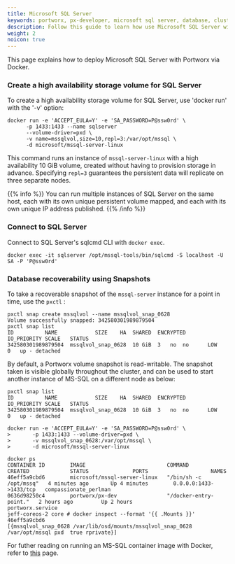 ```yaml
---
title: Microsoft SQL Server
keywords: portworx, px-developer, microsoft sql server, database, cluster, storage
description: Follow this guide to learn how use Microsoft SQL Server with Portworx.
weight: 2
noicon: true
---
```



This page explains how to deploy Microsoft SQL Server with Portworx via Docker.

### Create a high availability storage volume for SQL Server
To create a high availability storage volume for SQL Server, use 'docker run' with the '-v' option:

```text
docker run -e 'ACCEPT_EULA=Y' -e 'SA_PASSWORD=P@ssw0rd' \
      -p 1433:1433 --name sqlserver
      --volume-driver=pxd \
      -v name=mssqlvol,size=10,repl=3:/var/opt/mssql \
      -d microsoft/mssql-server-linux
```

This command runs an instance of `mssql-server-linux` with a high availability 10 GiB volume, created without having to provision storage in advance. Specifying `repl=3` guarantees the persistent data will replicate on three separate nodes.

{{% info %}}
You can run multiple instances of SQL Server on the same host, each with its own unique persistent volume mapped, and each with its own unique IP address published.
{{% /info %}}

### Connect to SQL Server
Connect to SQL Server's sqlcmd CLI with `docker exec`.

```text
docker exec -it sqlserver /opt/mssql-tools/bin/sqlcmd -S localhost -U SA -P 'P@ssw0rd'
```

### Database recoverability using Snapshots

To take a recoverable snapshot of the `mssql-server` instance for a point in time, use the `pxctl` :

```text
pxctl snap create mssqlvol --name mssqlvol_snap_0628
Volume successfully snapped: 342580301989879504
pxctl snap list
ID			NAME			SIZE	HA	SHARED	ENCRYPTED	IO_PRIORITY	SCALE	STATUS
342580301989879504	mssqlvol_snap_0628	10 GiB	3	no	no		LOW		0	up - detached
```

By default, a Portworx volume snapshot is read-writable. The snapshot taken is visible globally throughout the cluster, and can be used to start another instance of MS-SQL on a different node as below:

```text
pxctl snap list
ID			NAME			SIZE	HA	SHARED	ENCRYPTED	IO_PRIORITY	SCALE	STATUS
342580301989879504	mssqlvol_snap_0628	10 GiB	3	no	no		LOW		0	up - detached

docker run -e 'ACCEPT_EULA=Y' -e 'SA_PASSWORD=P@ssw0rd' \
>       -p 1433:1433 --volume-driver=pxd \
>       -v mssqlvol_snap_0628:/var/opt/mssql \
>       -d microsoft/mssql-server-linux

docker ps
CONTAINER ID        IMAGE                          COMMAND                  CREATED             STATUS              PORTS                    NAMES
46eff5a9cbd6        microsoft/mssql-server-linux   "/bin/sh -c /opt/mssq"   4 minutes ago       Up 4 minutes        0.0.0.0:1433->1433/tcp   compassionate_perlman
0636d98250c4        portworx/px-dev                "/docker-entry-point."   2 hours ago         Up 2 hours                                   portworx.service
jeff-coreos-2 core # docker inspect --format '{{ .Mounts }}' 46eff5a9cbd6
[{mssqlvol_snap_0628 /var/lib/osd/mounts/mssqlvol_snap_0628 /var/opt/mssql pxd  true rprivate}]
```

For futher reading on running an MS-SQL container image with Docker, refer to [this](https://docs.microsoft.com/en-us/sql/linux/quickstart-install-connect-docker?view=sql-server-linux-2017#a-idpersista-persist-your-data) page.
